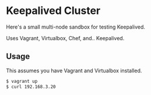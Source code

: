 # Keepalived Cluster

Here's a small multi-node sandbox for testing Keepalived.

Uses Vagrant, Virtualbox, Chef, and.. Keepalived.

## Usage
This assumes you have Vagrant and Virtualbox installed.
```sh
$ vagrant up
$ curl 192.168.3.20
```
